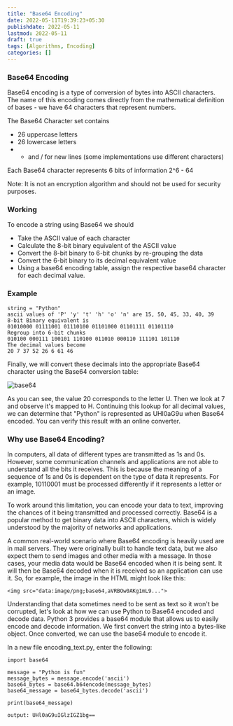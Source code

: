 ```yaml
---
title: "Base64 Encoding"
date: 2022-05-11T19:39:23+05:30
publishdate: 2022-05-11
lastmod: 2022-05-11
draft: true
tags: [Algorithms, Encoding]
categories: []
---
```

### Base64 Encoding
Base64 encoding is a type of conversion of bytes into ASCII characters. The name of this encoding comes directly from the mathematical 
definition of bases - we have 64 characters that represent numbers.

The Base64 Character set contains
* 26 uppercase letters
* 26 lowercase letters
* + and / for new lines (some implementations use different characters)

Each Base64 character represents 6 bits of information
2^6 - 64

Note: It is not an encryption algorithm and should not be used for security purposes.

### Working
To encode a string using Base64 we should
* Take the ASCII value of each character 
* Calculate the 8-bit binary equivalent of the ASCII value
* Convert the 8-bit binary to 6-bit chunks by re-grouping the data
* Convert the 6-bit binary to its decimal equivalent value
* Using a base64 encoding table, assign the respective base64 character for each decimal value.

### Example
```
string = "Python"
ascii values of 'P' 'y' 't' 'h' 'o' 'n' are 15, 50, 45, 33, 40, 39
8-bit Binary equivalent is 
01010000 01111001 01110100 01101000 01101111 01101110
Regroup into 6-bit chunks
010100 000111 100101 110100 011010 000110 111101 101110
The decimal values become
20 7 37 52 26 6 61 46
```
Finally, we will convert these decimals into the appropriate Base64 character using the Base64 conversion table:

![base64](/images/base64.png)  

As you can see, the value 20 corresponds to the letter U. Then we look at 7 and observe it's mapped to H. Continuing this lookup for all decimal values, we can determine that "Python" is represented as UHl0aG9u when Base64 encoded. You can verify this result with an online converter.

### Why use Base64 Encoding?
In computers, all data of different types are transmitted as 1s and 0s. However, some communication channels and applications are not able to understand all the bits it receives. This is because the meaning of a sequence of 1s and 0s is dependent on the type of data it represents. For example, 10110001 must be processed differently if it represents a letter or an image.

To work around this limitation, you can encode your data to text, improving the chances of it being transmitted and processed correctly. Base64 is a popular method to get binary data into ASCII characters, which is widely understood by the majority of networks and applications.

A common real-world scenario where Base64 encoding is heavily used are in mail servers. They were originally built to handle text data, but we also expect them to send images and other media with a message. In those cases, your media data would be Base64 encoded when it is being sent. It will then be Base64 decoded when it is received so an application can use it. So, for example, the image in the HTML might look like this:
```
<img src="data:image/png;base64,aVRBOw0AKg1mL9...">
```
Understanding that data sometimes need to be sent as text so it won't be corrupted, let's look at how we can use Python to Base64 encoded and decode data.
Python 3 provides a base64 module that allows us to easily encode and decode information. We first convert the string into a bytes-like object. Once converted, we can use the base64 module to encode it.

In a new file encoding_text.py, enter the following:
```
import base64

message = "Python is fun"
message_bytes = message.encode('ascii')
base64_bytes = base64.b64encode(message_bytes)
base64_message = base64_bytes.decode('ascii')

print(base64_message)

output: UHl0aG9uIGlzIGZ1bg==
```

